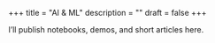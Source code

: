 +++
title = "AI & ML"
description = ""
draft = false
+++

I’ll publish notebooks, demos, and short articles here.

